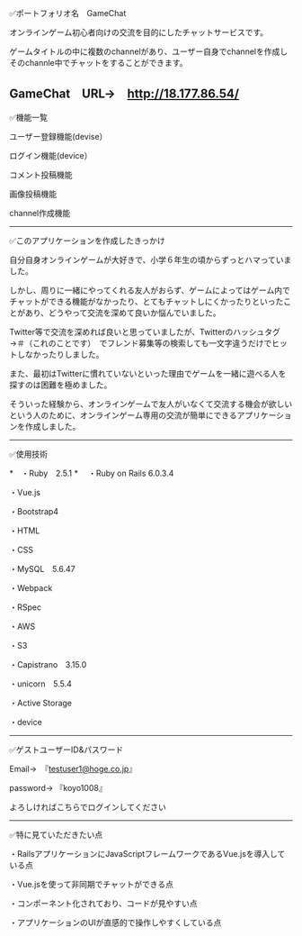 ✅ポートフォリオ名　GameChat

オンラインゲーム初心者向けの交流を目的にしたチャットサービスです。

ゲームタイトルの中に複数のchannelがあり、ユーザー自身でchannelを作成しそのchannle中でチャットをすることができます。

GameChat　URL→　<http://18.177.86.54/>
--------------------------------------

✅機能一覧

ユーザー登録機能(devise）

ログイン機能(device）

コメント投稿機能

画像投稿機能

channel作成機能

--------------------------------------

✅このアプリケーションを作成したきっかけ

自分自身オンラインゲームが大好きで、小学６年生の頃からずっとハマっていました。

しかし、周りに一緒にやってくれる友人がおらず、ゲームによってはゲーム内でチャットができる機能がなかったり、とてもチャットしにくかったりといったことがあり、どうやって交流を深めて良いか悩んでいました。

Twitter等で交流を深めれば良いと思っていましたが、Twitterのハッシュタグ　→＃（これのことです）　でフレンド募集等の検索しても一文字違うだけでヒットしなかったりしました。

また、最初はTwitterに慣れていないといった理由でゲームを一緒に遊べる人を探すのは困難を極めました。

そういった経験から、オンラインゲームで友人がいなくて交流する機会が欲しいという人のために、オンラインゲーム専用の交流が簡単にできるアプリケーションを作成しました。

--------------------------------------

✅使用技術

*　・Ruby　2.5.1
*　
・Ruby on Rails  6.0.3.4

・Vue.js

・Bootstrap4

・HTML

・CSS

・MySQL　5.6.47

・Webpack

・RSpec

・AWS

・S3

・Capistrano　3.15.0

・unicorn　5.5.4

・Active Storage

・device

--------------------------------------

✅ゲストユーザーID&パスワード

Email→　『testuser1@hoge.co.jp』

password→ 『koyo1008』

よろしければこちらでログインしてください

--------------------------------------

✅特に見ていただきたい点

・RailsアプリケーションにJavaScriptフレームワークであるVue.jsを導入している点

・Vue.jsを使って非同期でチャットができる点

・コンポーネント化されており、コードが見やすい点

・アプリケーションのUIが直感的で操作しやすくしている点

